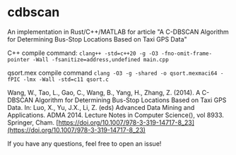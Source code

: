 # cdbscan
An implementation in Rust/C++/MATLAB for article "A C-DBSCAN Algorithm for Determining Bus-Stop Locations Based on Taxi GPS Data"

C++ compile command: `clang++ -std=c++20 -g -O3 -fno-omit-frame-pointer -Wall -fsanitize=address,undefined main.cpp`

qsort.mex compile command `clang -O3 -g -shared -o qsort.mexmaci64 -fPIC -lmx -Wall -std=c11 qsort.c`

Wang, W., Tao, L., Gao, C., Wang, B., Yang, H., Zhang, Z. (2014). A C-DBSCAN Algorithm for Determining Bus-Stop Locations Based on Taxi GPS Data. In: Luo, X., Yu, J.X., Li, Z. (eds) Advanced Data Mining and Applications. ADMA 2014. Lecture Notes in Computer Science(), vol 8933. Springer, Cham. [https://doi.org/10.1007/978-3-319-14717-8_23](https://doi.org/10.1007/978-3-319-14717-8_23)

If you have any questions, feel free to open an issue!
